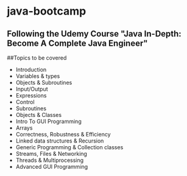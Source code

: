 # java-bootcamp
## Following the Udemy Course "Java In-Depth: Become A Complete Java Engineer"
##Topics to be covered
- Introduction
- Variables & types
- Objects & Subroutines
- Input/Output
- Expressions
- Control
- Subroutines
- Objects & Classes
- Intro To GUI Programming
- Arrays
- Correctness, Robustness & Efficiency
- Linked data structures & Recursion
- Generic Programming & Collection classes
- Streams, Files & Networking
- Threads & Multiprocessing
- Advanced GUI Programming
